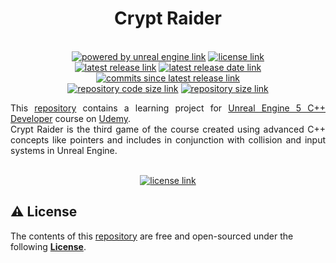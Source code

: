 <h1 align="center">
    Crypt Raider
</h1>

<p align="center">
    <br/>
    <a href="https://www.unrealengine.com/"><img alt="powered by unreal engine link" src="https://img.shields.io/badge/POWERED%20BY-Unreal%20Engine-3c59ff?style=for-the-badge&logo=c%2B%2B&labelColor=3abeff"/></a>
    <a href="LICENSE.md"><img alt="license link" src="https://img.shields.io/github/license/curriculum-blackboard/unreal-crypt-raider?style=for-the-badge"/></a>
    <br/>
    <a href="https://github.com/curriculum-blackboard/unreal-crypt-raider/releases/"><img alt="latest release link" src="https://img.shields.io/github/v/release/curriculum-blackboard/unreal-crypt-raider?include_prereleases&style=for-the-badge&logo=semantic-release"/></a>
    <a href="https://github.com/curriculum-blackboard/unreal-crypt-raider/releases/"><img alt="latest release date link" src="https://img.shields.io/github/release-date-pre/curriculum-blackboard/unreal-crypt-raider?include_prereleases&style=for-the-badge&logo=google-calendar"/></a>
    <a href="https://github.com/curriculum-blackboard/unreal-crypt-raider/commits/"><img alt="commits since latest release link" src="https://img.shields.io/github/commits-since/curriculum-blackboard/unreal-crypt-raider/latest?include_prereleases&style=for-the-badge&logo=github"/></a>
    <br/>
    <a href="https://github.com/curriculum-blackboard/unreal-crypt-raider/"><img alt="repository code size link" src="https://img.shields.io/github/languages/code-size/curriculum-blackboard/unreal-crypt-raider?style=for-the-badge&logo=github"/></a>
    <a href="https://github.com/curriculum-blackboard/unreal-crypt-raider/"><img alt="repository size link" src="https://img.shields.io/github/repo-size/curriculum-blackboard/unreal-crypt-raider?style=for-the-badge&logo=github"/></a>
    <br/>
</p>

<p align="justify">
    This <a href="https://github.com/curriculum-blackboard/unreal-crypt-raider/">repository</a> contains a learning project for <a href="https://www.udemy.com/course/unrealcourse/">Unreal Engine 5 C++ Developer</a> course on <a href="https://www.udemy.com/">Udemy</a>.
    <br/>
    Crypt Raider is the third game of the course created using advanced C++ concepts like pointers and includes in conjunction with collision and input systems in Unreal Engine.
    <br/>
</p>

<p align="center">
    <br/>
    <a href="#license"><img alt="license link" src="https://img.shields.io/badge/-LICENSE-lightgrey?style=for-the-badge"/></a>
    <br/>
</p>

<h2>
    <a id="license"> ⚠️ License</a>
</h2>

<p>
    The contents of this <a href="https://github.com/curriculum-blackboard/unreal-crypt-raider/">repository</a> are free and open-sourced under the following <a href="LICENSE.md"><b>License</b></a>.
</p>
